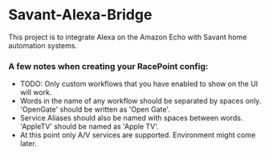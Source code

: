 # Savant-Alexa-Bridge

This project is to integrate Alexa on the Amazon Echo with Savant home automation systems.


### A few notes when creating your RacePoint config:
* TODO: Only custom workflows that you have enabled to show on the UI will work.
* Words in the name of any workflow should be separated by spaces only. 'OpenGate' should be written as 'Open Gate'.
* Service Aliases should also be named with spaces between words. 'AppleTV' should be named as 'Apple TV'.
* At this point only A/V services are supported. Environment might come later.
